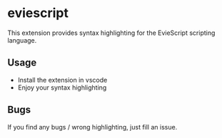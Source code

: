 # eviescript

This extension provides syntax highlighting for the EvieScript scripting language.

## Usage

- Install the extension in vscode
- Enjoy your syntax highlighting

## Bugs

If you find any bugs / wrong highlighting, just fill an issue.